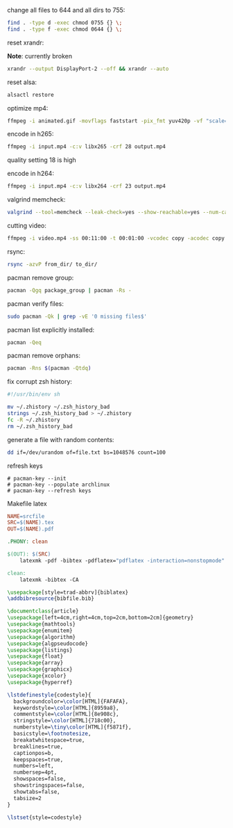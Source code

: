 change all files to 644 and all dirs to 755:

```bash
find . -type d -exec chmod 0755 {} \;
find . -type f -exec chmod 0644 {} \;
```

reset xrandr:

**Note**: currently broken

```bash
xrandr --output DisplayPort-2 --off && xrandr --auto
```

reset alsa:

```bash
alsactl restore
```

optimize mp4:

```bash
ffmpeg -i animated.gif -movflags faststart -pix_fmt yuv420p -vf "scale=trunc(iw/2)*2:trunc(ih/2)*2" video.mp4
```

encode in h265:

```bash
ffmpeg -i input.mp4 -c:v libx265 -crf 28 output.mp4
```
quality setting 18 is high

encode in h264:

```bash
ffmpeg -i input.mp4 -c:v libx264 -crf 23 output.mp4
```

valgrind memcheck:

```bash
valgrind --tool=memcheck --leak-check=yes --show-reachable=yes --num-callers=20 --track-fds=yes ./test --arg1 --arg2
```

cutting video:

```bash
ffmpeg -i video.mp4 -ss 00:11:00 -t 00:01:00 -vcodec copy -acodec copy cutvid.mp4
```

rsync:

```bash
rsync -azvP from_dir/ to_dir/
```

pacman remove group:

```bash
pacman -Qgq package_group | pacman -Rs -
```

pacman verify files:

```bash
sudo pacman -Qk | grep -vE '0 missing files$'
```

pacman list explicitly installed:

```bash
pacman -Qeq
```

pacman remove orphans:

```bash
pacman -Rns $(pacman -Qtdq)
```

fix corrupt zsh history:

```bash
#!/usr/bin/env sh

mv ~/.zhistory ~/.zsh_history_bad
strings ~/.zsh_history_bad > ~/.zhistory
fc -R ~/.zhistory
rm ~/.zsh_history_bad
```

generate a file with random contents:

```bash
dd if=/dev/urandom of=file.txt bs=1048576 count=100
```

refresh keys

```
# pacman-key --init
# pacman-key --populate archlinux
# pacman-key --refresh keys
```

Makefile latex

```Makefile
NAME=srcfile
SRC=$(NAME).tex
OUT=$(NAME).pdf

.PHONY: clean

$(OUT): $(SRC)
	latexmk -pdf -bibtex -pdflatex="pdflatex -interaction=nonstopmode" $^

clean:
	latexmk -bibtex -CA
```

```tex
\usepackage[style=trad-abbrv]{biblatex}
\addbibresource{bibfile.bib}
```

```tex
\documentclass{article}
\usepackage[left=4cm,right=4cm,top=2cm,bottom=2cm]{geometry}
\usepackage{mathtools}
\usepackage{enumitem}
\usepackage{algorithm}
\usepackage{algpseudocode}
\usepackage{listings}
\usepackage{float}
\usepackage{array}
\usepackage{graphicx}
\usepackage{xcolor}
\usepackage{hyperref}

\lstdefinestyle{codestyle}{
  backgroundcolor=\color[HTML]{FAFAFA},
  keywordstyle=\color[HTML]{8959a8},
  commentstyle=\color[HTML]{8e908c},
  stringstyle=\color[HTML]{718c00},
  numberstyle=\tiny\color[HTML]{f5871f},
  basicstyle=\footnotesize,
  breakatwhitespace=true,
  breaklines=true,
  captionpos=b,
  keepspaces=true,
  numbers=left,
  numbersep=4pt,
  showspaces=false,
  showstringspaces=false,
  showtabs=false,
  tabsize=2
}

\lstset{style=codestyle}
```
